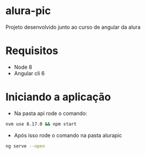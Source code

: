 # alura-pic
Projeto desenvolvido junto ao curso de angular da alura
# Requisitos 
- Node 8
- Angular cli 6
# Iniciando a aplicação
- Na pasta api rode o comando:
```bash
nvm use 8.17.0 && npm start
```
- Após isso rode o comando na pasta alurapic
```bash
ng serve --open
```

